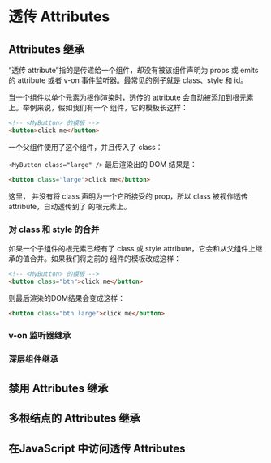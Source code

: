 # 透传 Attributes

## Attributes 继承
“透传 attribute”指的是传递给一个组件，却没有被该组件声明为 props 或 emits 的 attribute 或者 v-on 事件监听器。最常见的例子就是 class、style 和 id。

当一个组件以单个元素为根作渲染时，透传的 attribute 会自动被添加到根元素上。举例来说，假如我们有一个 <MyButton> 组件，它的模板长这样：
```html
<!-- <MyButton> 的模板 -->
<button>click me</button>
```
一个父组件使用了这个组件，并且传入了 class：

`<MyButton class="large" />`
最后渲染出的 DOM 结果是：

```html
<button class="large">click me</button>
```
这里，<MyButton> 并没有将 class 声明为一个它所接受的 prop，所以 class 被视作透传 attribute，自动透传到了 <MyButton> 的根元素上。
### 对 class 和 style 的合并
如果一个子组件的根元素已经有了 class 或 style attribute，它会和从父组件上继承的值合并。如果我们将之前的 <MyButton> 组件的模板改成这样：
```html
<!-- <MyButton> 的模板 -->
<button class="btn">click me</button>
```
则最后渲染的DOM结果会变成这样：
```html
<button class="btn large">click me</button>
```

### v-on 监听器继承


### 深层组件继承

## 禁用 Attributes 继承

## 多根结点的 Attributes 继承

## 在JavaScript 中访问透传 Attributes 